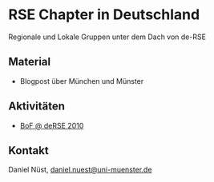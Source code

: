 # RSE Chapter in Deutschland

Regionale und Lokale Gruppen unter dem Dach von de-RSE

## Material

- Blogpost über München und Münster

## Aktivitäten

- [BoF @ deRSE 2010](https://github.com/DE-RSE/chapter/issues/2)

## Kontakt

Daniel Nüst, daniel.nuest@uni-muenster.de
